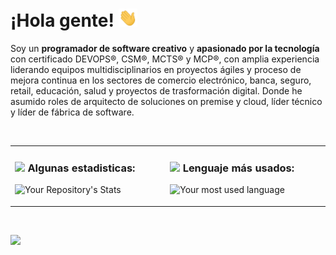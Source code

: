 # ¡Hola gente! <img src="https://github.com/noctambulo-12/noctambulo-12/raw/development/Saludo-Elmer-Cangahuala.gif" width="30px"> 

Soy un **programador de software creativo** y **apasionado por la tecnología** con certificado DEVOPS®, CSM®, MCTS® y MCP®, con amplia experiencia liderando equipos multidisciplinarios en proyectos ágiles y proceso de mejora continua en los sectores de comercio electrónico, banca, seguro, retail, educación, salud y proyectos de trasformación digital. Donde he asumido roles de arquitecto de soluciones on premise y cloud, líder técnico y líder de fábrica de software.

<p>&nbsp;</p>

<table border="0"><tr><td valign="top" width="33%" style="border=0px solid #ddd">

### <img src="https://media.giphy.com/media/VgCDAzcKvsR6OM0uWg/giphy.gif" width="30"> Algunas estadisticas:
![Your Repository's Stats](https://github-readme-stats.vercel.app/api?username=noctambulo-12&show_icons=true&theme=graywhite&hide_border=true)


</td><td valign="top" width="34%">


### <img src="https://media.giphy.com/media/WUlplcMpOCEmTGBtBW/giphy.gif" width="30"> Lenguaje más usados:

![Your most used language](https://github-readme-stats.vercel.app/api/top-langs/?username=noctambulo-12&hide_title=true&hide_border=true)

</td></tr></table>

<p>&nbsp;</p>

![](https://activity-graph.herokuapp.com/graph?username=noctambulo-12&theme=dracula&bg_color=ffffff&color=000000&line=b9b9b9&point=24292e&area=false&hide_border=true)

